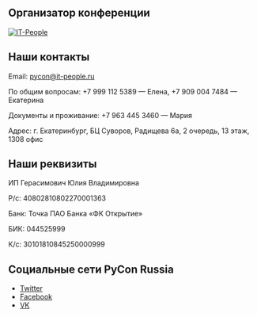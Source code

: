 ## Организатор конференции
[![IT-People](https://img-fotki.yandex.ru/get/176331/121639917.103/0_180a79_f89b8c60_orig)](http://www.it-people.ru/)

## Наши контакты
Email: pycon@it-people.ru

По общим вопросам: +7 999 112 5389 — Елена, +7 909 004 7484 — Екатерина

Документы и проживание: +7 963 445 3460 — Мария

Адрес: г. Екатеринбург, БЦ Суворов, Радищева 6а, 2 очередь, 13 этаж, 1308 офис

## Наши реквизиты
ИП Герасимович Юлия Владимировна

Р/с: 40802810802270001363

Банк: Точка ПАО Банка «ФК Открытие»

БИК: 044525999

К/с: 30101810845250000999  

## Социальные сети PyCon Russia
- [Twitter](https://twitter.com/PyConRu)
- [Facebook](https://www.facebook.com/ruPycon)
- [VK](http://vk.com/pyconru)
